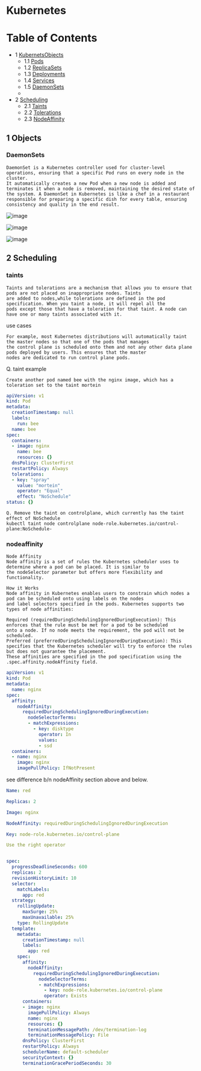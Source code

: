 # Kubernetes

# Table of Contents

- 1 [KubernetsObjects](#Objects)
    - 1.1 [Pods](#pods)
    - 1.2 [ReplicaSets](#replicasets)
    - 1.3 [Deployments](#deployments)
    - 1.4 [Services](#services)
    - 1.5 [DaemonSets](#daemonsets)
    - 
- 2 [Scheduling](#Scheduling)
    - 2.1 [Taints](#taints)
    - 2.2 [Tolerations](#tolerations)
    - 2.3 [NodeAffinity](#nodeaffinity)

## 1 Objects
### DaemonSets

```
DaemonSet is a Kubernetes controller used for cluster-level operations, ensuring that a specific Pod runs on every node in the cluster.
It automatically creates a new Pod when a new node is added and terminates it when a node is removed, maintaining the desired state of
the system. A DaemonSet in Kubernetes is like a chef in a restaurant responsible for preparing a specific dish for every table, ensuring
consistency and quality in the end result.

```

![image](https://github.com/prudhivi99/Kubernetes/assets/63187046/aeb1be1d-a29d-4a59-8258-0946a512ebc5)

![image](https://github.com/prudhivi99/Kubernetes/assets/63187046/af475caa-7cbb-4c72-8a7a-f24f1afb3ad3)

![image](https://github.com/prudhivi99/Kubernetes/assets/63187046/5e3adf92-8f50-4e1f-88aa-ebf15ceca840)


## 2 Scheduling
### taints

```
Taints and tolerations are a mechanism that allows you to ensure that pods are not placed on inappropriate nodes. Taints
are added to nodes,while tolerations are defined in the pod specification. When you taint a node, it will repel all the
pods except those that have a toleration for that taint. A node can have one or many taints associated with it.
```

use cases
```
For example, most Kubernetes distributions will automatically taint the master nodes so that one of the pods that manages
the control plane is scheduled onto them and not any other data plane pods deployed by users. This ensures that the master
nodes are dedicated to run control plane pods.
```


Q. taint example 

```
Create another pod named bee with the nginx image, which has a toleration set to the taint mortein
```
```yaml
apiVersion: v1
kind: Pod
metadata:
  creationTimestamp: null
  labels:
    run: bee
  name: bee
spec:
  containers:
  - image: nginx
    name: bee
    resources: {}
  dnsPolicy: ClusterFirst
  restartPolicy: Always
  tolerations:
  - key: "spray"
    value: "mortein"
    operator: "Equal"
    effect: "NoSchedule"
status: {}
```

```
Q. Remove the taint on controlplane, which currently has the taint effect of NoSchedule
kubectl taint node controlplane node-role.kubernetes.io/control-plane:NoSchedule-
```
### nodeaffinity

```
Node Affinity
Node affinity is a set of rules the Kubernetes scheduler uses to determine where a pod can be placed. It is similar to
the nodeSelector parameter but offers more flexibility and functionality.

How it Works
Node affinity in Kubernetes enables users to constrain which nodes a pod can be scheduled onto using labels on the nodes
and label selectors specified in the pods. Kubernetes supports two types of node affinities:

Required (requiredDuringSchedulingIgnoredDuringExecution): This enforces that the rule must be met for a pod to be scheduled
onto a node. If no node meets the requirement, the pod will not be scheduled.
Preferred (preferredDuringSchedulingIgnoredDuringExecution): This specifies that the Kubernetes scheduler will try to enforce the rules but does not guarantee the placement.
These affinities are specified in the pod specification using the .spec.affinity.nodeAffinity field.
```

```yaml
apiVersion: v1
kind: Pod
metadata:
  name: nginx
spec:
  affinity:
    nodeAffinity:
      requiredDuringSchedulingIgnoredDuringExecution:
        nodeSelectorTerms:
        - matchExpressions:
          - key: disktype
            operator: In
            values:
            - ssd            
  containers:
  - name: nginx
    image: nginx
    imagePullPolicy: IfNotPresent
```

see difference b/n nodeAffinity section above and below.

```yaml
Name: red

Replicas: 2

Image: nginx

NodeAffinity: requiredDuringSchedulingIgnoredDuringExecution

Key: node-role.kubernetes.io/control-plane

Use the right operator


spec:
  progressDeadlineSeconds: 600
  replicas: 2
  revisionHistoryLimit: 10
  selector:
    matchLabels:
      app: red
  strategy:
    rollingUpdate:
      maxSurge: 25%
      maxUnavailable: 25%
    type: RollingUpdate
  template:
    metadata:
      creationTimestamp: null
      labels:
        app: red
    spec:
      affinity:
        nodeAffinity:
          requiredDuringSchedulingIgnoredDuringExecution:
            nodeSelectorTerms:
            - matchExpressions:
              - key: node-role.kubernetes.io/control-plane
              operator: Exists
      containers:
      - image: nginx
        imagePullPolicy: Always
        name: nginx
        resources: {}
        terminationMessagePath: /dev/termination-log
        terminationMessagePolicy: File
      dnsPolicy: ClusterFirst
      restartPolicy: Always
      schedulerName: default-scheduler
      securityContext: {}
      terminationGracePeriodSeconds: 30
```


